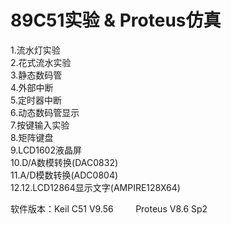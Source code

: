 # 89C51实验 & Proteus仿真
1.流水灯实验    
2.花式流水实验  
3.静态数码管  
4.外部中断  
5.定时器中断  
6.动态数码管显示  
7.按键输入实验  
8.矩阵键盘  
9.LCD1602液晶屏  
10.D/A数模转换(DAC0832)  
11.A/D模数转换(ADC0804)  
12.12.LCD12864显示文字(AMPIRE128X64)


软件版本：Keil C51 V9.56
         Proteus V8.6 Sp2

